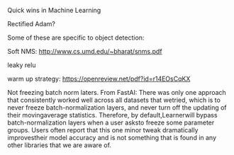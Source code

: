 Quick wins in Machine Learning

Rectified Adam?


Some of these are specific to object detection:

Soft NMS: http://www.cs.umd.edu/~bharat/snms.pdf

leaky relu

warm up strategy:
https://openreview.net/pdf?id=r14EOsCqKX

Not freezing batch norm laters. From FastAI:  There was only one approach that consistently worked well across all datasets that wetried, which is to never freeze batch-normalization layers, and never turn off the updating of their movingaverage statistics. Therefore, by default,Learnerwill bypass batch-normalization layers when a user asksto freeze some parameter groups. Users often report that this one minor tweak dramatically improvestheir model accuracy and is not something that is found in any other libraries that we are aware of.
